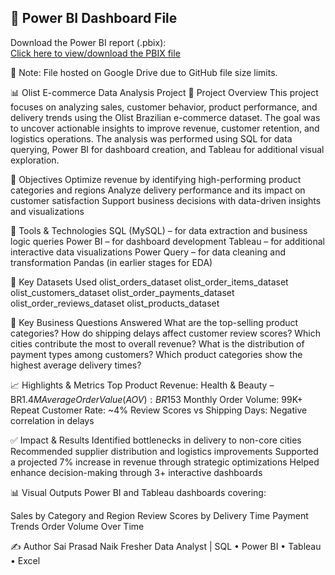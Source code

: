 ## 📂 Power BI Dashboard File

Download the Power BI report (.pbix):  
[Click here to view/download the PBIX file](https://drive.google.com/drive/folders/1lqoqIgRPJ8BzwfOAisstz3Qnae7XiWk9?usp=drive_link)

📌 Note: File hosted on Google Drive due to GitHub file size limits.



📊 Olist E-commerce Data Analysis Project
📝 Project Overview
This project focuses on analyzing sales, customer behavior, product performance, and delivery trends using the Olist Brazilian e-commerce dataset. The goal was to uncover actionable insights to improve revenue, customer retention, and logistics operations. The analysis was performed using SQL for data querying, Power BI for dashboard creation, and Tableau for additional visual exploration.

🚀 Objectives
Optimize revenue by identifying high-performing product categories and regions
Analyze delivery performance and its impact on customer satisfaction
Support business decisions with data-driven insights and visualizations


🔧 Tools & Technologies
SQL (MySQL) – for data extraction and business logic queries
Power BI – for dashboard development
Tableau – for additional interactive data visualizations
Power Query – for data cleaning and transformation
Pandas (in earlier stages for EDA)


📂 Key Datasets Used
olist_orders_dataset
olist_order_items_dataset
olist_customers_dataset
olist_order_payments_dataset
olist_order_reviews_dataset
olist_products_dataset


📌 Key Business Questions Answered
What are the top-selling product categories?
How do shipping delays affect customer review scores?
Which cities contribute the most to overall revenue?
What is the distribution of payment types among customers?
Which product categories show the highest average delivery times?


📈 Highlights & Metrics
Top Product Revenue: Health & Beauty – BR$1.4M
Average Order Value (AOV): BR$153
Monthly Order Volume: 99K+
Repeat Customer Rate: ~4%
Review Scores vs Shipping Days: Negative correlation in delays


✅ Impact & Results
Identified bottlenecks in delivery to non-core cities
Recommended supplier distribution and logistics improvements
Supported a projected 7% increase in revenue through strategic optimizations
Helped enhance decision-making through 3+ interactive dashboards


📊 Visual Outputs
Power BI and Tableau dashboards covering:

Sales by Category and Region
Review Scores by Delivery Time
Payment Trends
Order Volume Over Time

✍️ Author
Sai Prasad Naik
Fresher Data Analyst | SQL • Power BI • Tableau • Excel


